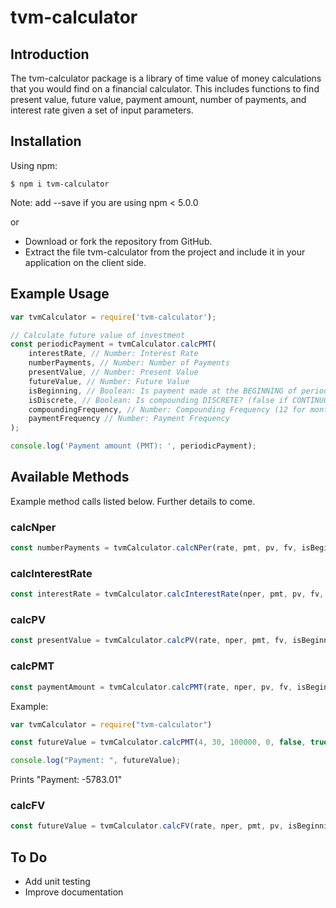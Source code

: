 # tvm-calculator

## Introduction
The tvm-calculator package is a library of time value of money calculations that you would find on a financial calculator. This includes functions to find present value, future value, payment amount, number of payments, and interest rate given a set of input parameters.

## Installation
Using npm:
```shell
$ npm i tvm-calculator
```
Note: add --save if you are using npm < 5.0.0

or

* Download or fork the repository from GitHub.
* Extract the file tvm-calculator from the project and include it in your application on the client side.

## Example Usage
```js
var tvmCalculator = require('tvm-calculator');

// Calculate future value of investment
const periodicPayment = tvmCalculator.calcPMT(
    interestRate, // Number: Interest Rate
    numberPayments, // Number: Number of Payments
    presentValue, // Number: Present Value
    futureValue, // Number: Future Value
    isBeginning, // Boolean: Is payment made at the BEGINNING of period? (false if END)
    isDiscrete, // Boolean: Is compounding DISCRETE? (false if CONTINUOUS)
    compoundingFrequency, // Number: Compounding Frequency (12 for monthly)
    paymentFrequency // Number: Payment Frequency
);

console.log('Payment amount (PMT): ', periodicPayment);
```

## Available Methods
Example method calls listed below. Further details to come.

### calcNper
```js
const numberPayments = tvmCalculator.calcNPer(rate, pmt, pv, fv, isBeginning, isDiscrete, cf, pf);
```

### calcInterestRate
```js
const interestRate = tvmCalculator.calcInterestRate(nper, pmt, pv, fv, isBeginning, isDiscrete, cf, pf) ;
```

### calcPV
```js
const presentValue = tvmCalculator.calcPV(rate, nper, pmt, fv, isBeginning, isDiscrete, cf, pf);
```

### calcPMT
```js
const paymentAmount = tvmCalculator.calcPMT(rate, nper, pv, fv, isBeginning, isDiscrete, cf, pf);
```

Example:
```js
var tvmCalculator = require("tvm-calculator")

const futureValue = tvmCalculator.calcPMT(4, 30, 100000, 0, false, true, 1, 1);

console.log("Payment: ", futureValue);
```
Prints "Payment: -5783.01"

### calcFV
```js
const futureValue = tvmCalculator.calcFV(rate, nper, pmt, pv, isBeginning, isDiscrete, cf, pf);
```

## To Do
* Add unit testing
* Improve documentation